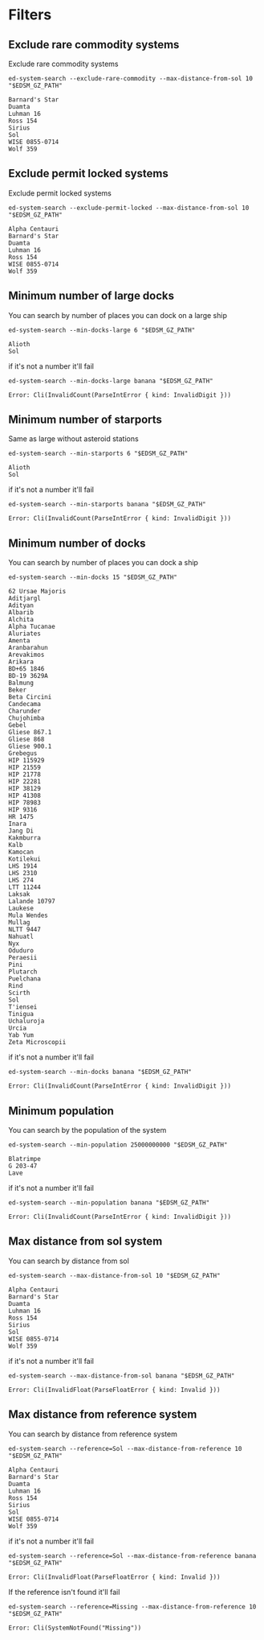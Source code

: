 # Filters

## Exclude rare commodity systems

Exclude rare commodity systems

``` shell,script(name="exclude-rare-commodity",expected_exit_code=0)
ed-system-search --exclude-rare-commodity --max-distance-from-sol 10 "$EDSM_GZ_PATH"
```

``` text,verify(script_name="exclude-rare-commodity",stream=stdout)
Barnard's Star
Duamta
Luhman 16
Ross 154
Sirius
Sol
WISE 0855-0714
Wolf 359
```


## Exclude permit locked systems

Exclude permit locked systems

``` shell,script(name="exclude-permit-locked",expected_exit_code=0)
ed-system-search --exclude-permit-locked --max-distance-from-sol 10 "$EDSM_GZ_PATH"
```

``` text,verify(script_name="exclude-permit-locked",stream=stdout)
Alpha Centauri
Barnard's Star
Duamta
Luhman 16
Ross 154
WISE 0855-0714
Wolf 359
```

## Minimum number of large docks

You can search by number of places you can dock on a large ship

``` shell,script(name="min-docks-large",expected_exit_code=0)
ed-system-search --min-docks-large 6 "$EDSM_GZ_PATH"
```

``` text,verify(script_name="min-docks-large",stream=stdout)
Alioth
Sol
```

if it's not a number it'll fail

``` shell,script(name="min-docks-large-err",expected_exit_code=1)
ed-system-search --min-docks-large banana "$EDSM_GZ_PATH"
```

``` text,verify(script_name="min-docks-large-err",stream=stderr)
Error: Cli(InvalidCount(ParseIntError { kind: InvalidDigit }))
```

## Minimum number of starports

Same as large without asteroid stations

``` shell,script(name="min-starports",expected_exit_code=0)
ed-system-search --min-starports 6 "$EDSM_GZ_PATH"
```

``` text,verify(script_name="min-starports",stream=stdout)
Alioth
Sol
```

if it's not a number it'll fail

``` shell,script(name="min-starports-err",expected_exit_code=1)
ed-system-search --min-starports banana "$EDSM_GZ_PATH"
```

``` text,verify(script_name="min-starports-err",stream=stderr)
Error: Cli(InvalidCount(ParseIntError { kind: InvalidDigit }))
```

## Minimum number of docks

You can search by number of places you can dock a ship

``` shell,script(name="min-docks",expected_exit_code=0)
ed-system-search --min-docks 15 "$EDSM_GZ_PATH"
```

``` text,verify(script_name="min-docks",stream=stdout)
62 Ursae Majoris
Aditjargl
Adityan
Albarib
Alchita
Alpha Tucanae
Aluriates
Amenta
Aranbarahun
Arevakimos
Arikara
BD+65 1846
BD-19 3629A
Balmung
Beker
Beta Circini
Candecama
Charunder
Chujohimba
Gebel
Gliese 867.1
Gliese 868
Gliese 900.1
Grebegus
HIP 115929
HIP 21559
HIP 21778
HIP 22281
HIP 38129
HIP 41308
HIP 78983
HIP 9316
HR 1475
Inara
Jang Di
Kakmburra
Kalb
Kamocan
Kotilekui
LHS 1914
LHS 2310
LHS 274
LTT 11244
Laksak
Lalande 10797
Laukese
Mula Wendes
Mullag
NLTT 9447
Nahuatl
Nyx
Oduduro
Peraesii
Pini
Plutarch
Puelchana
Rind
Scirth
Sol
T'iensei
Tinigua
Uchaluroja
Urcia
Yab Yum
Zeta Microscopii
```

if it's not a number it'll fail

``` shell,script(name="min-docks-err",expected_exit_code=1)
ed-system-search --min-docks banana "$EDSM_GZ_PATH"
```

``` text,verify(script_name="min-docks-err",stream=stderr)
Error: Cli(InvalidCount(ParseIntError { kind: InvalidDigit }))
```


## Minimum population

You can search by the population of the system

``` shell,script(name="min-population",expected_exit_code=0)
ed-system-search --min-population 25000000000 "$EDSM_GZ_PATH"
```

``` text,verify(script_name="min-population",stream=stdout)
Blatrimpe
G 203-47
Lave
```

if it's not a number it'll fail

``` shell,script(name="min-population-err",expected_exit_code=1)
ed-system-search --min-population banana "$EDSM_GZ_PATH"
```

``` text,verify(script_name="min-population-err",stream=stderr)
Error: Cli(InvalidCount(ParseIntError { kind: InvalidDigit }))
```


## Max distance from sol system

You can search by distance from sol

``` shell,script(name="max-distance-from-sol",expected_exit_code=0)
ed-system-search --max-distance-from-sol 10 "$EDSM_GZ_PATH"
```

``` text,verify(script_name="max-distance-from-sol",stream=stdout)
Alpha Centauri
Barnard's Star
Duamta
Luhman 16
Ross 154
Sirius
Sol
WISE 0855-0714
Wolf 359
```

if it's not a number it'll fail

``` shell,script(name="max-distance-from-sol-err",expected_exit_code=1)
ed-system-search --max-distance-from-sol banana "$EDSM_GZ_PATH"
```

``` text,verify(script_name="max-distance-from-sol-err",stream=stderr)
Error: Cli(InvalidFloat(ParseFloatError { kind: Invalid }))
```


## Max distance from reference system

You can search by distance from reference system

``` shell,script(name="max-distance-from-reference",expected_exit_code=0)
ed-system-search --reference=Sol --max-distance-from-reference 10 "$EDSM_GZ_PATH"
```

``` text,verify(script_name="max-distance-from-reference",stream=stdout)
Alpha Centauri
Barnard's Star
Duamta
Luhman 16
Ross 154
Sirius
Sol
WISE 0855-0714
Wolf 359
```

if it's not a number it'll fail

``` shell,script(name="max-distance-from-reference-err",expected_exit_code=1)
ed-system-search --reference=Sol --max-distance-from-reference banana "$EDSM_GZ_PATH"
```

``` text,verify(script_name="max-distance-from-reference-err",stream=stderr)
Error: Cli(InvalidFloat(ParseFloatError { kind: Invalid }))
```

If the reference isn't found it'll fail

``` shell,script(name="missing-reference-err",expected_exit_code=1)
ed-system-search --reference=Missing --max-distance-from-reference 10 "$EDSM_GZ_PATH"
```

``` text,verify(script_name="missing-reference-err",stream=stderr)
Error: Cli(SystemNotFound("Missing"))
```
